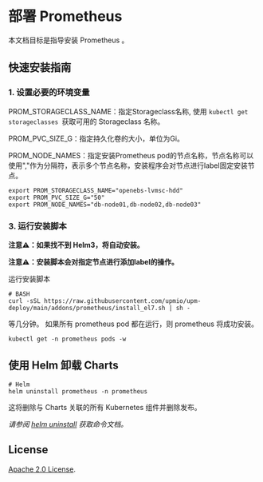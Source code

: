 # 部署 Prometheus

本文档目标是指导安装 Prometheus 。

## 快速安装指南

### 1. 设置必要的环境变量

PROM_STORAGECLASS_NAME：指定Storageclass名称, 使用 ```kubectl get storageclasses ```获取可用的 Storageclass 名称。

PROM_PVC_SIZE_G：指定持久化卷的大小，单位为Gi。

PROM_NODE_NAMES：指定安装Prometheus pod的节点名称，节点名称可以使用","作为分隔符，表示多个节点名称，安装程序会对节点进行label固定安装节点。

```console
export PROM_STORAGECLASS_NAME="openebs-lvmsc-hdd"
export PROM_PVC_SIZE_G="50"
export PROM_NODE_NAMES="db-node01,db-node02,db-node03"
```

### 3. 运行安装脚本

**注意⚠️：如果找不到 Helm3，将自动安装。**

**注意⚠️：安装脚本会对指定节点进行添加label的操作。**

运行安装脚本
```console
# BASH
curl -sSL https://raw.githubusercontent.com/upmio/upm-deploy/main/addons/prometheus/install_el7.sh | sh -
```

等几分钟。 如果所有 prometheus pod 都在运行，则 prometheus 将成功安装。

```console
kubectl get -n prometheus pods -w
```

## 使用 Helm 卸载 Charts

```console
# Helm
helm uninstall prometheus -n prometheus
```

这将删除与 Charts 关联的所有 Kubernetes 组件并删除发布。

_请参阅 [helm uninstall](https://helm.sh/docs/helm/helm_uninstall/) 获取命令文档。_

## License

<!-- Keep full URL links to repo files because this README syncs from main to gh-pages.  -->
[Apache 2.0 License](https://raw.githubusercontent.com/upmio/upm-deploy/main/LICENSE).
